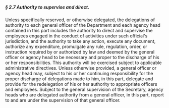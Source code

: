 ##### § 2.7 Authority to supervise and direct. #####

Unless specifically reserved, or otherwise delegated, the delegations of authority to each general officer of the Department and each agency head contained in this part includes the authority to direct and supervise the employees engaged in the conduct of activities under such official's jurisdiction, and the authority to take any action, execute any document, authorize any expenditure, promulgate any rule, regulation, order, or instruction required by or authorized by law and deemed by the general officer or agency head to be necessary and proper to the discharge of his or her responsibilities. This authority will be exercised subject to applicable administrative directives. Unless otherwise provided, a general officer or agency head may, subject to his or her continuing responsibility for the proper discharge of delegations made to him, in this part, delegate and provide for the redelegation of his or her authority to appropriate officers and employees. Subject to the general supervision of the Secretary, agency heads who are delegated authority from a general officer, in this part, report to and are under the supervision of that general officer.